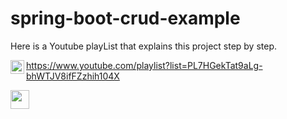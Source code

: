 # spring-boot-crud-example
Here is a Youtube playList that explains this project step by step.

<a href="https://www.youtube.com/channel/UC3gabTPMiE18TeVVLdO-Vyw/videos">
  <img align="left" alt="Pawan's Youtube" width="22px" src="https://cdn.jsdelivr.net/npm/simple-icons@v3/icons/youtube.svg" />
</a>

https://www.youtube.com/playlist?list=PL7HGekTat9aLg-bhWTJV8ifFZzhih104X


<img src="https://github.com/ouhamzalhss/spring-boot-crud-example/blob/main/crudApp.png" width="30px">
